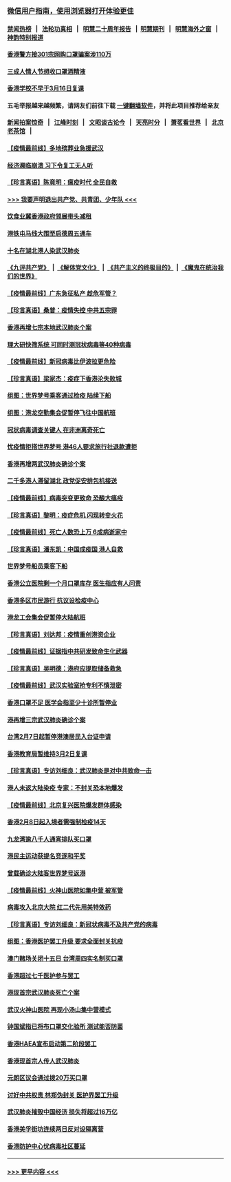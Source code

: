 ### [微信用户指南，使用浏览器打开体验更佳](https://github.com/gfw-breaker/banned-news1/blob/master/indexes/wechat-guide.md?t=0)
#### [禁闻热榜](热点新闻.md?t=0)  &nbsp;&nbsp;|&nbsp;&nbsp; [法轮功真相](https://github.com/gfw-breaker/truth/blob/master/README.md?t=0) &nbsp;&nbsp;|&nbsp;&nbsp; [明慧二十周年报告](https://github.com/gfw-breaker/mh-reports/blob/master/README.md?t=0) &nbsp;&nbsp;|&nbsp;&nbsp;[明慧期刊](https://github.com/gfw-breaker/mh-qikan) &nbsp;&nbsp;|&nbsp;&nbsp; [明慧海外之窗](https://github.com/gfw-breaker/mh-news/blob/master/README.md?t=0) &nbsp;&nbsp;|&nbsp;&nbsp; [神韵特别报道](https://github.com/gfw-breaker/mh-news/blob/master/shenyun.md?t=0)
#### [香港警方接301宗网购口罩骗案涉110万](../pages/nsc415/n11867572.md?t=02141655) 
#### [三成人情人节想收口罩酒精液](../pages/nsc415/n11867523.md?t=02141655) 
#### [香港学校不早于3月16日复课](../pages/nsc415/n11867498.md?t=02141655) 
#### 五毛举报越来越频繁，请网友们前往下载 [一键翻墙软件](https://github.com/gfw-breaker/ssr-accounts)，并将此项目推荐给亲友
#### [新闻拍案惊奇](https://github.com/gfw-breaker/banned-news1/blob/master/pages/link4.md) &nbsp;&nbsp;|&nbsp;&nbsp; [江峰时刻](https://github.com/gfw-breaker/banned-news1/blob/master/pages/link4.md) &nbsp;&nbsp;|&nbsp;&nbsp; [文昭谈古论今](https://github.com/gfw-breaker/banned-news1/blob/master/pages/link4.md) &nbsp;&nbsp;|&nbsp;&nbsp; [天亮时分](https://github.com/gfw-breaker/banned-news1/blob/master/pages/link4.md) &nbsp;&nbsp;|&nbsp;&nbsp; [萧茗看世界](https://github.com/gfw-breaker/banned-news1/blob/master/pages/link4.md) &nbsp;&nbsp;|&nbsp;&nbsp; [北京老茶馆](https://github.com/gfw-breaker/banned-news1/blob/master/pages/link4.md) &nbsp;&nbsp;|&nbsp;&nbsp; 
#### [【疫情最前线】多地殡葬业急援武汉](../pages/nsc415/n11866914.md?t=02141655) 
#### [经济濒临崩溃 习下令复工无人听](../pages/nsc415/n11867269.md?t=02141655) 
#### [【珍言真语】陈竟明：瘟疫时代 全民自救](../pages/nsc415/n11866765.md?t=02141655) 
#### [>>> 我要声明退出共产党、共青团、少年队 <<<](https://github.com/begood0513/goodnews/blob/master/quit/letter.md) 
#### [饮食业冀香港政府领展带头减租](../pages/nsc415/n11864876.md?t=02141655) 
#### [港铁屯马线大围至启德周五通车](../pages/nsc415/n11864842.md?t=02141655) 
#### [十名在湖北港人染武汉肺炎](../pages/nsc415/n11864807.md?t=02141655) 
#### [《九评共产党》](https://github.com/begood0513/9ping.md/blob/master/README.md) &nbsp;|&nbsp; [《解体党文化》](../../../../jtdwh.md/blob/master/README.md)  &nbsp;|&nbsp; [《共产主义的终极目的》](../../../../gczydzjmd.md/blob/master/README.md) &nbsp;|&nbsp; [《魔鬼在统治我们的世界》](../../../../mgztzwmdsj.md/blob/master/README.md) 
#### [【疫情最前线】广东急征私产 趁危军管？](../pages/nsc415/n11864205.md?t=02141655) 
#### [【珍言真语】桑普：疫情失控 中共五宗罪](../pages/nsc415/n11864157.md?t=02141655) 
#### [香港再增七宗本地武汉肺炎个案](../pages/nsc415/n11862405.md?t=02141655) 
#### [理大研快筛系统 可同时测冠状病毒等40种病毒](../pages/nsc415/n11862376.md?t=02141655) 
#### [【疫情最前线】新冠病毒比伊波拉更危险](../pages/nsc415/n11862199.md?t=02141655) 
#### [【珍言真语】梁家杰：疫症下香港沦失败城](../pages/nsc415/n11861588.md?t=02141655) 
#### [组图：世界梦号乘客通过检疫 陆续下船](../pages/nsc415/n11858302.md?t=02141655) 
#### [组图：港龙空勤集会促暂停飞往中国航班](../pages/nsc415/n11858190.md?t=02141655) 
#### [冠状病毒调查关键人 在非洲离奇死亡](../pages/nsc415/n11859798.md?t=02141655) 
#### [忧疫情拒搭世界梦号 港46人要求旅行社退款遭拒](../pages/nsc415/n11859849.md?t=02141655) 
#### [香港再增两武汉肺炎确诊个案](../pages/nsc415/n11859833.md?t=02141655) 
#### [二千多港人滞留湖北 政党促安排包机接送](../pages/nsc415/n11859831.md?t=02141655) 
#### [【疫情最前线】病毒突变更致命 恐酿大瘟疫](../pages/nsc415/n11859604.md?t=02141655) 
#### [【珍言真语】黎明：疫症危机 闪现转变火花](../pages/nsc415/n11859199.md?t=02141655) 
#### [【疫情最前线】死亡人数恐上万 6成病逝家中](../pages/nsc415/n11856687.md?t=02141655) 
#### [【珍言真语】潘东凯：中国成疫国 港人自救](../pages/nsc415/n11856962.md?t=02141655) 
#### [世界梦号船员乘客下船](../pages/nsc415/n11856883.md?t=02141655) 
#### [香港公立医院剩一个月口罩库存 医生指应有人问责](../pages/nsc415/n11856875.md?t=02141655) 
#### [香港多区市民游行 抗议设检疫中心](../pages/nsc415/n11856866.md?t=02141655) 
#### [港龙工会集会促暂停大陆航班](../pages/nsc415/n11856840.md?t=02141655) 
#### [【珍言真语】刘达邦：疫情重创港资企业](../pages/nsc415/n11854274.md?t=02141655) 
#### [【疫情最前线】证据指中共研发致命生化武器](../pages/nsc415/n11853087.md?t=02141655) 
#### [【珍言真语】吴明德：港府应提取储备救急](../pages/nsc415/n11852734.md?t=02141655) 
#### [【疫情最前线】武汉实验室抢专利不慎泄密](../pages/nsc415/n11850310.md?t=02141655) 
#### [香港口罩不足 医学会指至少十诊所暂停业](../pages/nsc415/n11850301.md?t=02141655) 
#### [港再增三宗武汉肺炎确诊个案](../pages/nsc415/n11850328.md?t=02141655) 
#### [台湾2月7日起暂停港澳居民入台证申请](../pages/nsc415/n11850304.md?t=02141655) 
#### [香港教育局暂维持3月2日复课](../pages/nsc415/n11850260.md?t=02141655) 
#### [【珍言真语】专访刘细良：武汉肺炎是对中共致命一击](../pages/nsc415/n11849934.md?t=02141655) 
#### [港人未返大陆染疫 专家：不封关恐本地爆发](../pages/nsc415/n11848021.md?t=02141655) 
#### [【疫情最前线】北京复兴医院爆发群体感染](../pages/nsc415/n11847626.md?t=02141655) 
#### [香港2月8日起入境者需强制检疫14天](../pages/nsc415/n11847658.md?t=02141655) 
#### [九龙湾逾八千人通宵排队买口罩](../pages/nsc415/n11847647.md?t=02141655) 
#### [港民主运动获提名竞逐和平奖](../pages/nsc415/n11847633.md?t=02141655) 
#### [曾载确诊大陆客世界梦号返港](../pages/nsc415/n11847608.md?t=02141655) 
#### [【疫情最前线】火神山医院如集中营 被军管](../pages/nsc415/n11847524.md?t=02141655) 
#### [病毒攻入北京大院 红二代先用美特效药](../pages/nsc415/n11847427.md?t=02141655) 
#### [【珍言真语】专访刘细良：新冠状病毒不及共产党的病毒](../pages/nsc415/n11847164.md?t=02141655) 
#### [组图：香港医护罢工升级 要求全面封关抗疫](../pages/nsc415/n11844107.md?t=02141655) 
#### [澳门赌场关闭十五日 台湾周四实名制买口罩](../pages/nsc415/n11845083.md?t=02141655) 
#### [香港超过七千医护参与罢工](../pages/nsc415/n11845051.md?t=02141655) 
#### [港现首宗武汉肺炎死亡个案](../pages/nsc415/n11844998.md?t=02141655) 
#### [武汉火神山医院 再现小汤山集中营模式](../pages/nsc415/n11844763.md?t=02141655) 
#### [钟国斌指已将布口罩交化验所 测试能否防菌](../pages/nsc415/n11842783.md?t=02141655) 
#### [香港HAEA宣布启动第二阶段罢工](../pages/nsc415/n11842723.md?t=02141655) 
#### [香港现首宗人传人武汉肺炎](../pages/nsc415/n11842766.md?t=02141655) 
#### [元朗区议会通过拨20万买口罩](../pages/nsc415/n11842754.md?t=02141655) 
#### [讨好中共权贵 林郑伪封关 医护界罢工升级](../pages/nsc415/n11842359.md?t=02141655) 
#### [武汉肺炎摧毁中国经济 损失将超过16万亿](../pages/nsc415/n11839723.md?t=02141655) 
#### [香港美孚街坊连续两日反对设隔离营](../pages/nsc415/n11839962.md?t=02141655) 
#### [香港防护中心忧病毒社区蔓延](../pages/nsc415/n11839933.md?t=02141655) 

----
#### [ >>> 更早内容 <<< ](../indexes/nsc415-earlier.md)
